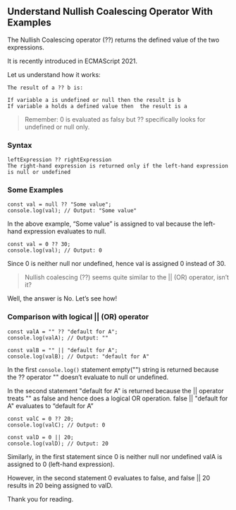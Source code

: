 ## Understand Nullish Coalescing Operator With Examples

The Nullish Coalescing operator (??) returns the defined value of the two expressions.

It is recently introduced in ECMAScript 2021.

Let us understand how it works:


```
The result of a ?? b is:

If variable a is undefined or null then the result is b
If variable a holds a defined value then  the result is a
``` 

> Remember: 0 is evaluated as falsy but ?? specifically looks for undefined or null only.

### Syntax

```
leftExpression ?? rightExpression
The right-hand expression is returned only if the left-hand expression is null or undefined
```

### Some Examples

```
const val = null ?? "Some value";
console.log(val); // Output: "Some value"
```
In the above example, “Some value” is assigned to val because the left-hand expression evaluates to null.

```
const val = 0 ?? 30;
console.log(val); // Output: 0
```
Since 0 is neither null nor undefined, hence val is assigned 0 instead of 30.

> Nullish coalescing (??) seems quite similar to the || (OR) operator, isn’t it?

Well, the answer is No. Let’s see how!

### Comparison with logical || (OR) operator
```
const valA = "" ?? "default for A";
console.log(valA); // Output: ""

const valB = "" || "default for A";
console.log(valB); // Output: "default for A"
```
In the first `console.log()` statement empty("") string is returned because the ?? operator "" doesn’t evaluate to null or undefined.

In the second statement "default for A" is returned because the || operator treats "" as false and hence does a logical OR operation. false || "default for A" evaluates to “default for A”

```
const valC = 0 ?? 20;
console.log(valC); // Output: 0

const valD = 0 || 20;
console.log(valD); // Output: 20
```
Similarly, in the first statement since 0 is neither null nor undefined valA is assigned to 0 (left-hand expression).

However, in the second statement 0 evaluates to false, and false || 20 results in 20 being assigned to valD.

Thank you for reading.
